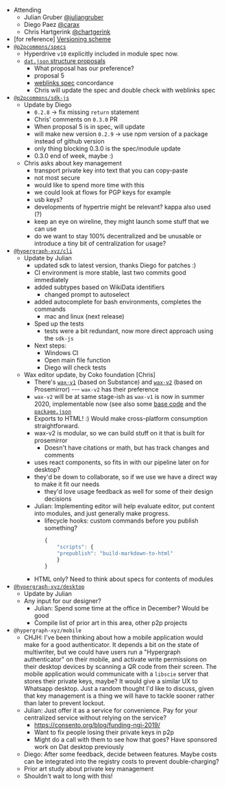 -   Attending
    - Julian Gruber [@juliangruber](https://twitter.com/juliangruber)
    - Diego Paez [@carax](https://twitter.com/carax)
    - Chris Hartgerink [@chartgerink](https://twitter.com/chartgerink)
-   [for reference] [Versioning scheme](https://drive.google.com/a/libscie.org/open?id=1Hp4gIUVNePO33lGcYeK8dOwY6EZWCQrL7XrURIILslg)
-   [`@p2pcommons/specs`](https://github.com/p2pcommons/specs)
    - Hyperdrive `v10` explicitly included in module spec now.
    - [`dat.json` structure proposals](https://github.com/p2pcommons/specs/issues/8)
        - What proposal has our preference?
        - proposal 5
        - [weblinks spec](https://html.spec.whatwg.org/multipage/semantics.html#the-link-element) concordance
        - Chris will update the spec and double check with weblinks spec
-   [`@p2pcommons/sdk-js`](https://github.com/p2pcommons/sdk-js)
    - Update by Diego
        - `0.2.8` -> fix missing `return` statement
        - Chris' comments on `0.3.0` PR
        - When proposal 5 is in spec, will update
        - will make new version `0.2.9` -> use npm version of a package instead of github version
        - only thing blocking 0.3.0 is the spec/module update
        - 0.3.0 end of week, maybe :)
    - Chris asks about key management
        - transport private key into text that you can copy-paste
        - not most secure
        - would like to spend more time with this
        - we could look at flows for PGP keys for example
        - usb keys?
        - developments of hypertrie might be relevant? kappa also used (?)
        - keep an eye on wireline, they might launch some stuff that we can use
        - do we want to stay 100% decentralized and be unusable or introduce a tiny bit of centralization for usage?
-   [`@hypergraph-xyz/cli`](https://github.com/hypergraph-xyz/cli)
    - Update by Julian
        - updated sdk to latest version, thanks Diego for patches :)
        - CI environment is more stable, last two commits good immediately
        - added subtypes based on WikiData identifiers
            - changed prompt to autoselect
        - added autocomplete for bash environments, completes the commands
            - mac and linux (next release)
        - Sped up the tests
            - tests were a bit redundant, now more direct approach using the `sdk-js`
        - Next steps: 
            - Windows CI
            - Open main file function
            - Diego will check tests
    - Wax editor update, by Coko foundation [Chris]
        - There's [`wax-v1`](https://gitlab.coko.foundation/wax/wax) (based on Substance) and [`wax-v2`](https://gitlab.coko.foundation/wax/wax-prosemirror) (based on Prosemirror) --- `wax-v2` has their preference
        - `wax-v2` will be at same stage-ish as `wax-v1` is now in summer 2020, implementable now (see also some [base code](https://gitlab.coko.foundation/wax/wax-prosemirror/blob/master/editors/editoria/src/Editoria.js#L102) and the [`package.json`](https://gitlab.coko.foundation/wax/wax-prosemirror/blob/master/editors/editoria/package.json)
        - Exports to HTML! :) Would make cross-platform consumption straightforward.
        - wax-v2 is modular, so we can build stuff on it that is built for prosemirror
            - Doesn't have citations or math, but has track changes and comments
        - uses react components, so fits in with our pipeline later on for desktop?
        - they'd be down to collaborate, so if we use we have a direct way to make it fit our needs
            - they'd love usage feedback as well for some of their design decisions
        - Julian: Implementing editor will help evaluate editor, put content into modules, and just generally make progress. 
           - lifecycle hooks: custom commands before you publish something?
              ```js
              {
                  "scripts": {
                  "prepublish": "build-markdown-to-html"
                  }
              }
              ```
        - HTML only? Need to think about specs for contents of modules
-   [`@hypergraph-xyz/desktop`](https://github.com/hypergraph-xyz/desktop)
    - Update by Julian
    - Any input for our designer?
        - Julian: Spend some time at the office in December? Would be good
        - Compile list of prior art in this area, other p2p projects
-   `@hypergraph-xyz/mobile`
    - CHJH: I've been thinking about how a mobile application would make for a good authenticator. It depends a bit on the state of multiwriter, but we could have users run a "Hypergraph authenticator" on their mobile, and activate write permissions on their desktop devices by scanning a QR code from their screen. The mobile application would communicate with a `libscie` server that stores their private keys, maybe? It would give a similar UX to Whatsapp desktop. Just a random thought I'd like to discuss, given that key management is a thing we will have to tackle sooner rather than later to prevent lockout.
    - Julian: Just offer it as a service for convenience. Pay for your centralized service without relying on the service? 
        - https://consento.org/blog/funding-ngi-2019/
        - Want to fix people losing their private keys in p2p
        - Might do a call with them to see how that goes? Have sponsored work on Dat desktop previously
    - Diego: After some feedback, decide between features. Maybe costs can be integrated into the registry costs to prevent double-charging?
    - Prior art study about private key management
    - Shouldn't wait to long with this!
